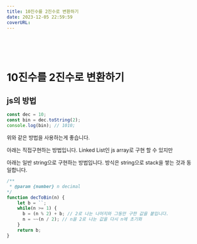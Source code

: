```yaml
---
title: 10진수를 2진수로 변환하기
date: 2023-12-05 22:59:59
coverURL: 
---
```

<br />
<br />
<br />

# 10진수를 2진수로 변환하기

## js의 방법

```js
const dec = 10;
const bin = dec.toString(2);
console.log(bin); // 1010;
```

위와 같은 방법을 사용하는게 좋습니다.

아래는 직접구현하는 방법입니다.
Linked List인 js array로 구현 할 수 있지만

아래는 일반 string으로 구현하는 방법입니다.
방식은 string으로 stack을 쌓는 것과 동일합니다.
```js
/**
 * @param {number} n decimal
*/
function decToBin(n) {
    let b = ``;
    while(n >= 1) {
      b = (n % 2) + b; // 2로 나눈 나머지와 그동안 구한 값을 붙입니다.
      n = ~~(n / 2); // n을 2로 나눈 값을 다시 n에 초기화
    }
    return b;
}
```
